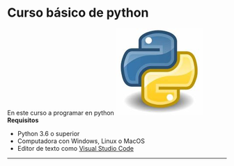 # Curso básico de python
En este curso a programar en python
![](Imagenes\LogoPython.jpg)
**Requisitos**
- Python 3.6 o superior 
- Computadora con Windows, Linux o MacOS
- Editor de texto como [Visual Studio Code](https://code.visualstudio.com/)
--------------------------------------------------------------------------

